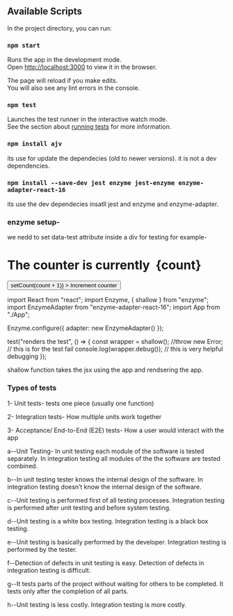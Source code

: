 ## Available Scripts

In the project directory, you can run:

### `npm start`

Runs the app in the development mode.\
Open [http://localhost:3000](http://localhost:3000) to view it in the browser.

The page will reload if you make edits.\
You will also see any lint errors in the console.

### `npm test`

Launches the test runner in the interactive watch mode.\
See the section about [running tests](https://facebook.github.io/create-react-app/docs/running-tests) for more information.

### `npm install ajv`

its use for update the dependecies (old to newer versions).
it is not a dev dependencies.

### `npm install --save-dev jest enzyme jest-enzyme enzyme-adapter-react-16`

its use the dev dependecies insatll jest and enzyme and enzyme-adapter.

### enzyme setup-

we nedd to set data-test attribute inside a div for testing
for example-

 <div data-test="component-app" className="App">
      <h1 data-test="counter-display">
        The counter is currently&nbsp; 
        <span data-test="count">{count}</span>
      </h1>
      <button
        data-test="increment-button"
        onClick={() => setCount(count + 1)}
      >
        Increment counter
      </button>
 </div>

import React from "react";
import Enzyme, { shallow } from "enzyme";
import EnzymeAdapter from "enzyme-adapter-react-16";
import App from "./App";

Enzyme.configure({ adapter: new EnzymeAdapter() });

test("renders the test", () => {
const wrapper = shallow(<App />);
//throw new Error; // this is for the test fail
console.log(wrapper.debug()); // this is very helpful debugging
});

shallow function takes the jsx using the app and rendsering the app.

### Types of tests

1- Unit tests- tests one piece (usually one function)

2- Integration tests- How multiple units work together

3- Acceptance/ End-to-End (E2E) tests- How a user would interact with the app

a--Unit Testing- In unit testing each module of the software is tested separately.
In integration testing all modules of the the software are tested combined.

b--In unit testing tester knows the internal design of the software. In integration testing doesn’t know the internal design of the software.

c--Unit testing is performed first of all testing processes.
Integration testing is performed after unit testing and before system testing.

d--Unit testing is a white box testing.
Integration testing is a black box testing.

e--Unit testing is basically performed by the developer.
Integration testing is performed by the tester.

f--Detection of defects in unit testing is easy.
Detection of defects in integration testing is difficult.

g--It tests parts of the project without waiting for others to be completed.
It tests only after the completion of all parts.

h--Unit testing is less costly.
Integration testing is more costly.
